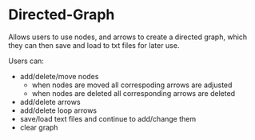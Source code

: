 # Directed-Graph
Allows users to use nodes, and arrows to create a directed graph, which they can then save and load to txt files for later use.

Users can:
  - add/delete/move nodes
      - when nodes are moved all correspoding arrows are adjusted
      - when nodes are deleted all corresponding arrows are deleted
  - add/delete arrows
  - add/delete loop arrows
  - save/load text files and continue to add/change them
  - clear graph 

